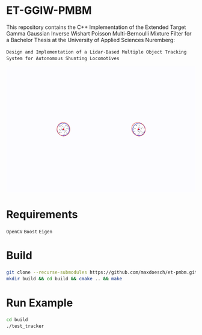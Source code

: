 # ET-GGIW-PMBM
This repository contains the C++ Implementation of the Extended Target Gamma Gaussian Inverse Wishart Poisson Multi-Bernoulli Mixture Filter for a Bachelor Thesis at the University of Applied Sciences Nuremberg:

`Design and Implementation of a Lidar-Based Multiple Object Tracking System for Autonomous Shunting Locomotives` 

![](images/tracker_demo.gif)

# Requirements
`OpenCV`
`Boost`
`Eigen`


# Build
```sh
git clone --recurse-submodules https://github.com/maxdoesch/et-pmbm.git
mkdir build && cd build && cmake .. && make
```
# Run Example
```sh
cd build
./test_tracker
```
